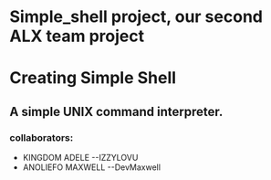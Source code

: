 # Simple_shell project, our second ALX team project
# Creating Simple Shell
## A simple UNIX command interpreter.
### collaborators:
* KINGDOM ADELE --IZZYLOVU
* ANOLIEFO MAXWELL --DevMaxwell
